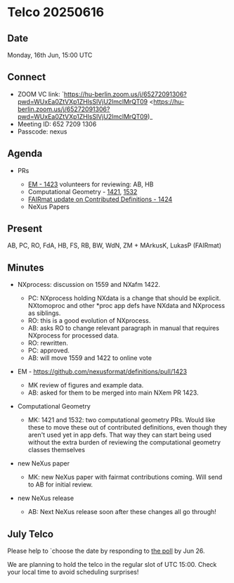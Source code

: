 Telco 20250616
==============

Date
----

Monday, 16th Jun, 15:00 UTC

Connect
-------

- ZOOM VC link: `https://hu-berlin.zoom.us/j/65272091306?pwd=WUxEa0ZtVXp1ZHlsSlVjU2lmclMrQT09 <https://hu-berlin.zoom.us/j/65272091306?pwd=WUxEa0ZtVXp1ZHlsSlVjU2lmclMrQT09)_
- Meeting ID: 652 7209 1306
- Passcode: nexus

Agenda
------

- PRs
  
  - [EM - 1423](https://github.com/nexusformat/definitions/pull/1423)
    volunteers for reviewing: AB, HB
  - Computational Geometry - [1421](https://github.com/nexusformat/definitions/pull/1421), [1532](https://github.com/nexusformat/definitions/pull/1532)
  - [FAIRmat update on Contributed Definitions - 1424](https://github.com/nexusformat/definitions/pull/1424)
  - NeXus Papers

Present
-------

AB, PC, RO, FdA, HB, FS, RB, BW, WdN, ZM + MArkusK, LukasP (FAIRmat)

Minutes
-------

- NXprocess: discussion on 1559 and NXafm 1422.
  
  - PC: NXprocess holding NXdata is a change that should be explicit.  NXtomoproc and other *proc app defs have NXdata and NXprocess as siblings.
  - RO: this is a good evolution of NXprocess.
  - AB: asks RO to change relevant paragraph in manual that requires NXprocess for processed data.
  - RO: rewritten.
  - PC: approved.
  - AB: will move 1559 and 1422 to online vote  

- EM - https://github.com/nexusformat/definitions/pull/1423

  - MK review of figures and example data.
  - AB: asked for them to be merged into main NXem PR 1423.

- Computational Geometry
  - MK: 1421 and 1532: two computational geometry PRs. Would like these to move these out of contributed definitions, even though they aren't used yet in app defs. That way they can start being used without the extra burden of reviewing the computational geometry classes themselves

- new NeXus paper
  - MK: new NeXus paper with fairmat contributions coming.  Will send to AB for initial review.

- new NeXus release
  - AB: Next NeXus release soon after these changes all go through!


July Telco
----------

Please help to `choose the date by responding to [the poll](https://doodle.com/group-poll/participate/e3V86Drd) by Jun 26.

We are planning to hold the telco in the regular slot of UTC 15:00. Check your local time to avoid scheduling surprises!
